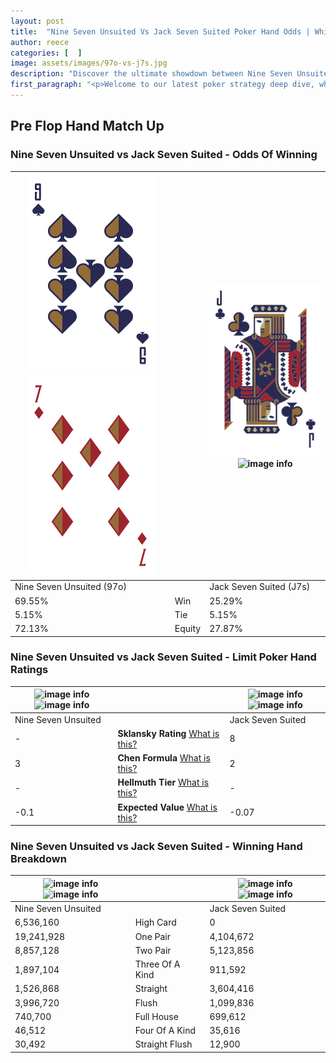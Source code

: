 ```yaml
---
layout: post
title:  "Nine Seven Unsuited Vs Jack Seven Suited Poker Hand Odds | Which Is The Better Hand In Poker? A Complete Guide"
author: reece
categories: [  ]
image: assets/images/97o-vs-j7s.jpg
description: "Discover the ultimate showdown between Nine Seven Unsuited and Jack Seven Suited in poker! Uncover the odds, strategies, and scenarios where one hand triumphs over the other. Get ready to up your poker game with this thrilling analysis."
first_paragraph: "<p>Welcome to our latest poker strategy deep dive, where we're pitting two distinct hands against each other in a high-stakes showdown: Nine Seven Unsuited vs Jack Seven Suited.</p><p>In the dynamic world of poker, every decision counts, and knowing which hand holds the upper hand is key to your success at the table.</p><p>In this article, we'll dissect these two hands, explore the scenarios where one dominates the other, and equip you with the knowledge to make strategic choices that can tip the odds in your favor.</p><p>Get ready to unravel the intriguing dynamics of these poker hands and elevate your game to new heights.</p>"
---
```




[comment]: # (sp0)

## Pre Flop Hand Match Up

<div class="table hand-ratings" markdown="1"> 



### Nine Seven Unsuited vs Jack Seven Suited - Odds Of Winning


    
| ![image info](assets/images/hand1/9.png) ![image info](assets/images/hand1/7o.png) |  | ![image info](assets/images/hand2/j.png) ![image info](assets/images/hand2/7s.png) |
| -------- | -------- | -------- |
| Nine Seven Unsuited (97o) |  | Jack Seven Suited (J7s) |
| 69.55% | Win | 25.29% |
| 5.15% | Tie | 5.15% |
| 72.13% | Equity | 27.87% |




[comment]: # (sp1)



### Nine Seven Unsuited vs Jack Seven Suited - Limit Poker Hand Ratings


    
| ![image info](https://www.riverpairs.com/assets/images/hand1/9.png) ![image info](https://www.riverpairs.com/assets/images/hand1/7o.png) |  | ![image info](https://www.riverpairs.com/assets/images/hand2/j.png) ![image info](https://www.riverpairs.com/assets/images/hand2/7s.png) |
| -------- | -------- | -------- |
| Nine Seven Unsuited |  | Jack Seven Suited |
| - | **Sklansky Rating** [What is this?](/sklansky-rating-explained) | 8 |
| 3 | **Chen Formula** [What is this?](/chen-formula-explained) | 2 |
| - | **Hellmuth Tier** [What is this?](/Hellmuth-tier-explained) | - |
| -0.1 | **Expected Value** [What is this?](/expected-value-explained) | -0.07 |




[comment]: # (sp2)



### Nine Seven Unsuited vs Jack Seven Suited - Winning Hand Breakdown


    
| ![image info](https://www.riverpairs.com/assets/images/hand1/9.png) ![image info](https://www.riverpairs.com/assets/images/hand1/7o.png) |  | ![image info](https://www.riverpairs.com/assets/images/hand2/j.png) ![image info](https://www.riverpairs.com/assets/images/hand2/7s.png) |
| -------- | -------- | -------- |
| Nine Seven Unsuited |  | Jack Seven Suited |
| 6,536,160 | High Card | 0 |
| 19,241,928 | One Pair | 4,104,672 |
| 8,857,128 | Two Pair | 5,123,856 |
| 1,897,104 | Three Of A Kind | 911,592 |
| 1,526,868 | Straight | 3,604,416 |
| 3,996,720 | Flush | 1,099,836 |
| 740,700 | Full House | 699,612 |
| 46,512 | Four Of A Kind | 35,616 |
| 30,492 | Straight Flush | 12,900 |




[comment]: # (sp3)



</div>

[comment]: # (sp4)



[comment]: # (sp5)

